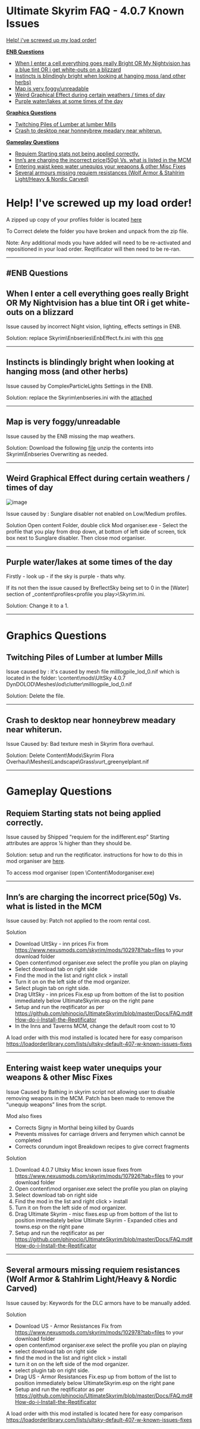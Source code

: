 # Ultimate Skyrim FAQ - 4.0.7 Known Issues

<!-- TOC -->
[Help! i've screwed up my load order!](#help-ive-screwed-up-my-load-order)

[**ENB Questions**](#enb-questions)
  - [When I enter a cell everything goes really Bright OR My Nightvision has a blue tint OR i get white-outs on a blizzard](#when-i-enter-a-cell-everything-goes-really-bright-or-my-nightvision-has-a-blue-tint-or-i-get-white-outs-on-a-blizzard)  
  - [Instincts is blindingly bright when looking at hanging moss (and other herbs)](#instincts-is-blindingly-bright-when-looking-at-hanging-moss-and-other-herbs)  
  - [Map is very foggy/unreadable](#map-is-very-foggyunreadable)  
  - [Weird Graphical Effect during certain weathers / times of day](#weird-graphical-effect-during-certain-weathers--times-of-day)  
  - [Purple water/lakes at some times of the day](#purple-waterlakes-at-some-times-of-the-day)  
   
[**Graphics Questions**](#graphics-questions)
  - [Twitching Piles of Lumber at lumber Mills](#twitching-piles-of-lumber-at-lumber-mills)  
  - [Crash to desktop near honneybrew meadary near whiterun.](#crash-to-desktop-near-honneybrew-meadary-near-whiterun)  
   
[**Gameplay Questions**](#gameplay-questions)
  - [Requiem Starting stats not being applied correctly.](#requiem-starting-stats-not-being-applied-correctly)
  - [Inn’s are charging the incorrect price(50g) Vs. what is listed in the MCM](#inns-are-charging-the-incorrect-price50g-vs-what-is-listed-in-the-mcm)
  - [Entering waist keep water unequips your weapons & other Misc Fixes](#entering-waist-keep-water-unequips-your-weapons--other-misc-fixes)
  - [Several armours missing requiem resistances (Wolf Armor & Stahlrim Light/Heavy & Nordic Carved)](#several-armours-missing-requiem-resistances-wolf-armor--stahlrim-lightheavy--nordic-carved)
  
<!-- /TOC -->  

# Help! I've screwed up my load order!
A zipped up copy of your profiles folder is located [here](https://cdn.discordapp.com/attachments/348579495537803274/823992115859947591/profiles.rar)

To Correct delete the folder you have broken and unpack from the zip file.

Note: Any additional mods you have added will need to be re-activated and repositioned in your load order. Reqtificator will then need to be re-ran. 

---

#**ENB Questions**
---
## When I enter a cell everything goes really Bright OR My Nightvision has a blue tint OR i get white-outs on a blizzard

Issue caused by incorrect Night vision, lighting, effects settings in ENB.

Solution: replace Skyrim\Enbseries\EnbEffect.fx.ini with this [one](https://cdn.discordapp.com/attachments/348579495537803274/757900105427976252/enbeffect.fx.ini)
	
---
	
## Instincts is blindingly bright when looking at hanging moss (and other herbs)

Issue caused by ComplexParticleLights Settings in the ENB.

Solution: replace the Skyrim\enbseries.ini with the [attached](https://cdn.discordapp.com/attachments/648152435197607938/819659629112983633/enbseries.ini)	
	
---

## Map is very foggy/unreadable

Issue caused by the ENB missing the map weathers.

Solution: Download the following [file](https://cdn.discordapp.com/attachments/348579495537803274/769587154623791214/enbseries.rar) unzip the contents into Skyrim\Enbseries Overwriting as needed.	

---
	
## Weird Graphical Effect during certain weathers / times of day 

![image](https://user-images.githubusercontent.com/26418143/123943939-884bfa80-d994-11eb-9707-2fa23e372aae.png)

Issue caused by : Sunglare disabler not enabled on Low/Medium profiles.

Solution Open content Folder, double click Mod organiser.exe - Select the profile that you play from drop down, at bottom of left side of screen, tick box next to Sunglare disabler. Then close mod organiser.

---

## Purple water/lakes at some times of the day

Firstly - look up - if the sky is purple - thats why. 

If its not then the issue caused by BreflectSky being set to 0 in the [Water] section of _content\profiles\<profile you play>\Skyrim.ini.

Solution: Change it to a 1.


---	
# Graphics Questions

## Twitching Piles of Lumber at lumber Mills

Issue caused by : it's caused by mesh file milllogpile_lod_0.nif which is located in the folder: <ultimate Skyrim install>\content\mods\UltSky 4.0.7 DynDOLOD\Meshes\lod\clutter\milllogpile_lod_0.nif 
	
Solution: Delete the file.

---	
## Crash to desktop near honneybrew meadary near whiterun.
	
Issue Caused by: Bad texture mesh in Skyrim flora overhaul.
	
Solution: Delete Content\Mods\Skyrim Flora Overhaul\Meshes\Landscape\Grass\vurt_greenyelplant.nif

---	
# Gameplay Questions

## Requiem Starting stats not being applied correctly.
	
Issue caused by Shipped “requiem for the indifferent.esp” Starting attributes are approx ¼ higher than they should be.
	
Solution: setup and run the reqtificator. instructions for how to do this in mod organiser are [here](https://github.com/phinocio/UltimateSkyrim/blob/master/Docs/FAQ.md#how-do-i-install-the-reqtificator). 
	
To access mod organiser (open <Ultimate Skyrim Install directory>\Content\Modorganiser.exe)	

---	
## Inn’s are charging the incorrect price(50g) Vs. what is listed in the MCM
	
Issue caused by: Patch not applied to the room rental cost.
	
Solution
- Download UltSky - inn prices Fix from https://www.nexusmods.com/skyrim/mods/102978?tab=files to your download folder
- Open content\mod organiser.exe select the profile you plan on playing
- Select download tab on right side
- Find the mod in the list and right click > install
- Turn it on on the left side of the mod organizer.
- Select plugin tab on right side.
- Drag UltSky - inn prices Fix.esp  up from bottom of the list to position immediately below UltimateSkyrim.esp on the right pane
- Setup and run the reqtificator as per https://github.com/phinocio/UltimateSkyrim/blob/master/Docs/FAQ.md#How-do-i-Install-the-Reqtificator
- In the Inns and Taverns MCM, change the default room cost to 10
 
A load order with this mod installed is located here for easy comparison https://loadorderlibrary.com/lists/ultsky-default-407-w-known-issues-fixes
	
---	
## Entering waist keep water unequips your weapons & other Misc Fixes

Issue Caused by Bathing in skyrim script not allowing user to disable removing weapons in the MCM. Patch has been made to remove the “unequip weapons” lines from the script.
 
Mod also fixes 
* Corrects Signy in Morthal being killed by Guards
* Prevents missives for carriage drivers and ferrymen which cannot be completed
* Corrects corundum ingot Breakdown recipes to give correct fragments
 
Solution
1) Download 4.0.7 Ultsky Misc known issue fixes from https://www.nexusmods.com/skyrim/mods/107926?tab=files to your download folder
2) Open content\mod organiser.exe select the profile you plan on playing
3) Select download tab on right side
4) Find the mod in the list and right click > install
5) Turn it on from the left side of mod organizer.
6) Drag  Ultimate Skyrim - misc fixes.esp up from bottom of the list to position immediately below Ultimate Skyrim - Expanded cities and towns.esp on the right pane
7) Setup and run the reqtificator as per https://github.com/phinocio/UltimateSkyrim/blob/master/Docs/FAQ.md#How-do-i-Install-the-Reqtificator
	
---	
## Several armours missing requiem resistances (Wolf Armor & Stahlrim Light/Heavy & Nordic Carved)
	
Issue caused by: Keywords for the DLC armors have to be manually added.
	
Solution
- Download US - Armor Resistances Fix from https://www.nexusmods.com/skyrim/mods/102978?tab=files to your download folder
- open content\mod organiser.exe select the profile you plan on playing
- select download tab on right side
- find the mod in the list and right click > install
- turn it on on the left side of the mod organizer.
- select plugin tab on right side.
- Drag US - Armor Resistances Fix.esp  up from bottom of the list to position immediately below UltimateSkyrim.esp on the right pane
- Setup and run the reqtificator as per https://github.com/phinocio/UltimateSkyrim/blob/master/Docs/FAQ.md#How-do-i-Install-the-Reqtificator
	
A load order with this mod installed is located here for easy comparison https://loadorderlibrary.com/lists/ultsky-default-407-w-known-issues-fixes	
  
  
  
  
